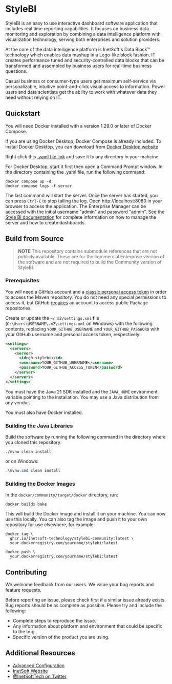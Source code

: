 # StyleBI 

StyleBI is an easy to use interactive dashboard software application that includes real time reporting capabilities. It focuses on business data monitoring and exploration by combining a data intelligence platform with visualization technology, serving both enterprises and solution providers.

At the core of the data intelligence platform is InetSoft's Data Block&trade; technology which enables data mashup in a Lego-like block fashion. IT creates performance tuned and security-controlled data blocks that can be transformed and assembled by business users for real-time business questions.

Casual business or consumer-type users get maximum self-service via personalizable, intuitive point-and-click visual access to information. Power users and data scientists get the ability to work with whatever data they need without relying on IT.

## Quickstart

You will need Docker installed with a version 1.29.0 or later of Docker Compose. 

If you are using Docker Desktop, Docker Compose is already included. To install Docker Desktop, you can download from [Docker Desktop website](https://www.docker.com/products/docker-desktop/)

Right click this [.yaml file link](community-examples/docker-compose.yaml) and save it to any directory in your mahcine

For Docker Desktop, start it first then open a Command Prompt window. In the directory containing the .yaml file, run the following command:

```shell
docker compose up -d
docker compose logs -f server
```

The last command will start the server. Once the server has started, you can press `Ctrl-C` to stop tailing the log. Open http://localhost:8080 in your browser to access the application. The Enterprise Manager can be accessed with the initial username "admin" and password "admin".  See the [Style BI documentation](https://www.inetsoft.com/docs/stylebi/InetSoftUserDocumentation/1.0.0/) for complete information on how to manage the server and how to create dashboards.

## Build from Source

> **NOTE** This repository contains submodule references that are not publicly available. These are for the commercial Enterprise version of the software and are not required to build the Community version of StyleBI.

### Prerequisites

You will need a GitHub account and a [classic personal access token](https://docs.github.com/en/authentication/keeping-your-account-and-data-secure/managing-your-personal-access-tokens) in order to access the Maven repository. You do not need any special permissions to access it, but GitHub [requires](https://docs.github.com/en/packages/working-with-a-github-packages-registry/working-with-the-apache-maven-registry#installing-a-package) an account to access public Package repositories.

Create or update the `~/.m2/settings.xml` file (`C:\Users\USERNAME\.m2\settings.xml` on Windows) with the following contents, replacing `YOUR_GITHUB_USERNAME` and `YOUR_GITHUB_PASSWORD` with your GitHub username and personal access token, respectively:

```xml
<settings>
  <servers>
    <server>
      <id>gh-stylebi</id>
      <username>YOUR_GITHUB_USERNAME</username>
      <password>YOUR_GITHUB_ACCESS_TOKEN</password>
    </server>
  </servers>
</settings>
```

You must have the Java 21 SDK installed and the `JAVA_HOME` environment variable pointing to the installation. You may use a Java distribution from any vendor.

You must also have Docker installed.

### Building the Java Libraries

Build the software by running the following command in the directory where you cloned this repository:

```shell
./mvnw clean install
```

or on Windows:

```powershell
.\mvnw.cmd clean install
```

### Building the Docker Images

In the `docker/community/target/docker` directory, run:

```shell
docker buildx bake
```

This will build the Docker image and install it on your machine. You can now use this locally. You can also tag the image and push it to your own repository for use elsewhere, for example:

```shell
docker tag \
  ghcr.io/inetsoft-technology/stylebi-community:latest \
  your.dockerregistry.com/yourname/stylebi:latest
```
```shell
docker push \
  your.dockerregistry.com/yourname/stylebi:latest
```

## Contributing

We welcome feedback from our users. We value your bug reports and feature requests.

Before reporting an issue, please check first if a similar issue already exists. Bug reports should be as complete as possible. Please try and include the following:

* Complete steps to reproduce the issue.
* Any information about platform and environment that could be specific to the bug.
* Specific version of the product you are using.

## Additional Resources

* [Advanced Configuration](./community-examples/advanced-configuration.md)
* [InetSoft Website](http://www.inetsoft.com/)
* [@InetSoftTech on Twitter](https://x.com/InetSoftTech)
